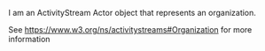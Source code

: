 I am an ActivityStream Actor object that represents an organization.

See https://www.w3.org/ns/activitystreams#Organization for more information